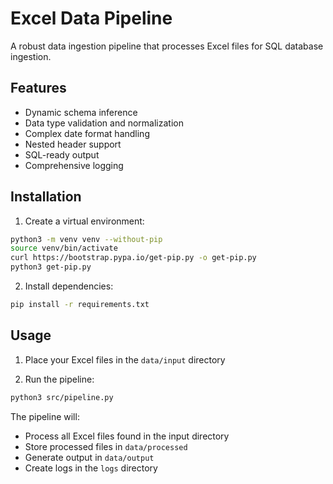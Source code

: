 # Excel Data Pipeline

A robust data ingestion pipeline that processes Excel files for SQL database ingestion.

## Features

- Dynamic schema inference
- Data type validation and normalization
- Complex date format handling
- Nested header support
- SQL-ready output
- Comprehensive logging

## Installation

1. Create a virtual environment:
```bash
python3 -m venv venv --without-pip
source venv/bin/activate
curl https://bootstrap.pypa.io/get-pip.py -o get-pip.py
python3 get-pip.py
```

2. Install dependencies:
```bash
pip install -r requirements.txt
```

## Usage

1. Place your Excel files in the `data/input` directory

2. Run the pipeline:
```bash
python3 src/pipeline.py
```

The pipeline will:
- Process all Excel files found in the input directory
- Store processed files in `data/processed`
- Generate output in `data/output`
- Create logs in the `logs` directory
```

```
